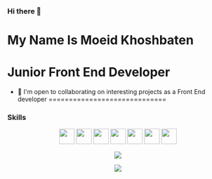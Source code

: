### Hi there 👋

<!--
**moeidkh/moeidkh** is a ✨ _special_ ✨ repository because its `README.md` (this file) appears on your GitHub profile.

Here are some ideas to get you started:

- 🔭 I’m currently working on ...
- 🌱 I’m currently learning ...
- 👯 I’m looking to collaborate on ...
- 🤔 I’m looking for help with ...
- 💬 Ask me about ...
- 📫 How to reach me: ...
- 😄 Pronouns: ...
- ⚡ Fun fact: ...
-->
My Name Is Moeid Khoshbaten
=============================
Junior Front End Developer
=============================
*   🤝  I'm open to collaborating on interesting projects as a Front End developer
=============================
### Skills
<p align="center">
<img src="https://raw.githubusercontent.com/danielcranney/readme-generator/main/public/icons/skills/html5-colored.svg" width="35px" height="35px"/>
<img src="https://raw.githubusercontent.com/danielcranney/readme-generator/main/public/icons/skills/css3-colored.svg" width="35px" height="35px"/>
<img src="https://raw.githubusercontent.com/danielcranney/readme-generator/main/public/icons/skills/bootstrap-colored.svg" width="35px" height="35px"/>
<img src="https://raw.githubusercontent.com/danielcranney/readme-generator/main/public/icons/skills/tailwindcss-colored.svg" width="35px" height="35px"/>
<img src="https://raw.githubusercontent.com/danielcranney/readme-generator/main/public/icons/skills/sass-colored.svg" width="35px" height="35px"/>
<img src="https://raw.githubusercontent.com/danielcranney/readme-generator/main/public/icons/skills/javascript-colored.svg" width="35px" height="35px"/>
<img src="https://raw.githubusercontent.com/danielcranney/readme-generator/main/public/icons/skills/vuejs-colored.svg" width="35px" height="35px"/>
</p>
<p align="center"><a href="https://twitter.com/__Moeid__" target="_blank" rel="noreferrer"><img src="https://img.shields.io/twitter/follow/MoeidKhoshbaten?logo=twitter&style=for-the-badge&color=0891b2&labelColor=1c1917"/></a></p>
<p align="center"><a href="https://www.github.com/Moeidkh" target="_blank" rel="noreferrer" align="center"><img src="https://img.shields.io/github/followers/Moeidkh?logo=github&style=for-the-badge&color=0891b2&labelColor=1c1917" /></a></p>
